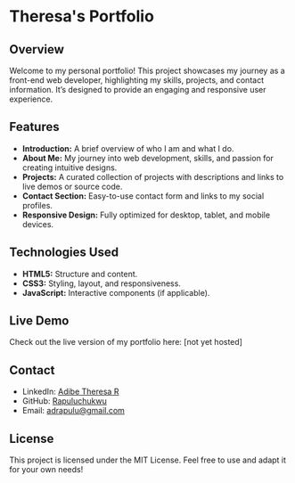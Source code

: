 # Theresa's Portfolio

## Overview
Welcome to my personal portfolio! This project showcases my journey as a front-end web developer, highlighting my skills, projects, and contact information. It’s designed to provide an engaging and responsive user experience.

## Features
- **Introduction:** A brief overview of who I am and what I do.
- **About Me:** My journey into web development, skills, and passion for creating intuitive designs.
- **Projects:** A curated collection of projects with descriptions and links to live demos or source code.
- **Contact Section:** Easy-to-use contact form and links to my social profiles.
- **Responsive Design:** Fully optimized for desktop, tablet, and mobile devices.

## Technologies Used
- **HTML5:** Structure and content.
- **CSS3:** Styling, layout, and responsiveness.
- **JavaScript:** Interactive components (if applicable).

## Live Demo
Check out the live version of my portfolio here: [not yet hosted]

## Contact
- LinkedIn: [Adibe Theresa R](https://www.linkedin.com/in/adibe-theresa-r)
- GitHub: [Rapuluchukwu](https://github.com/Rapuluchukwu)
- Email: [adrapulu@gmail.com](mailto:adrapulu@gmail.com)

## License
This project is licensed under the MIT License. Feel free to use and adapt it for your own needs!
 